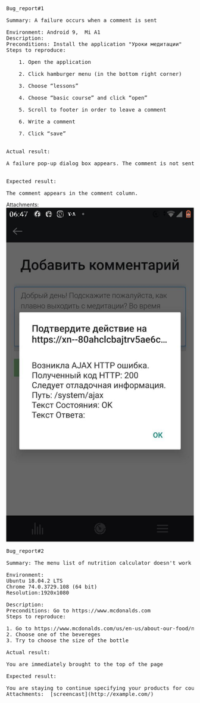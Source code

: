 <pre>Bug_report#1

Summary: A failure occurs when a comment is sent</br>   
Environment: Android 9,  Mi A1  
Description:
Preconditions: Install the application "Уроки медитации"
Steps to reproduce:</br> 
    1. Open the application</br> 
    2. Click hamburger menu (in the bottom right corner)</br>  
    3. Choose “lessons”</br>  
    4. Choose “basic course” and click “open”</br>  
    5. Scroll to footer in order to leave a comment</br>  
    6. Write a comment</br>  
    7. Click “save”</br> 
    
Actual result:</br>  
A failure pop-up dialog box appears. The comment is not sent.</br> 

Expected result:</br>  
The comment appears in the comment column.
</pre>

Attachments:  ![screenshot](https://github.com/YuliaShell/Bug_report/blob/master/photo_2020-03-10_12-31-45.jpg)
<pre>Bug_report#2  

Summary: The menu list of nutrition calculator doesn't work correctly when you select the size of bottle  

Environment:
Ubuntu 18.04.2 LTS
Chrome 74.0.3729.108 (64 bit)
Resolution:1920x1080  

Description:
Preconditions: Go to https://www.mcdonalds.com
Steps to reproduce:

1. Go to https://www.mcdonalds.com/us/en-us/about-our-food/nutrition-calculator.html#
2. Choose one of the bevereges
3. Try to choose the size of the bottle  

Actual result:

You are immediately brought to the top of the page

Expected result:

You are staying to continue specifying your products for counting calories 
Attachments:  [screencast](http://example.com/)
</pre>
